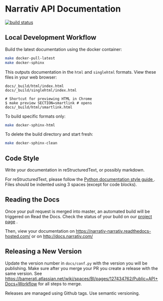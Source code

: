 # Narrativ API Documentation

[![build status](https://readthedocs.com/projects/narrativ-narrativ/badge/?version=latest)
](https://readthedocs.com/projects/narrativ-narrativ/)


## Local Development Workflow

Build the latest documentation using the docker container:
```sh
make docker-pull-latest
make docker-sphinx
```

This outputs documentation in the `html` and `singlehtml` formats.
View these files in your web browser:
```
docs/_build/html/index.html
docs/_build/singlehtml/index.html

# Shortcut for previewing HTML in Chrome
$ make preview SECTION=smartlink # opens docs/_build/html/smartlink.html
```

To build specific formats only:
```sh
make docker-sphinx-html
```

To delete the build directory and start fresh:
```sh
make docker-sphinx-clean
```


## Code Style

Write your documentation in reStructuredText, or possibly markdown.

For reStructuredText, please follow the [Python documentation style guide
](https://docs.python.org/devguide/documenting.html#style-guide) .
Files should be indented using 3 spaces (except for code blocks).


## Reading the Docs

Once your pull request is merged into master, an automated build will
be triggered on Read the Docs. Check the status of your build on our
[project page](https://readthedocs.com/projects/narrativ-narrativ/builds/) .

Then, view your documentation on https://narrativ-narrativ.readthedocs-hosted.com/
or on http://docs.narrativ.com/


## Releasing a New Version

Update the version number in `docs/conf.py` with the version you will be publishing. Make sure after you merge your PR you create a release with the same version. See https://bamerati.atlassian.net/wiki/spaces/BI/pages/127434762/Public+API+Docs+Workflow for all steps to merge.

Releases are managed using Github tags. Use semantic versioning.
